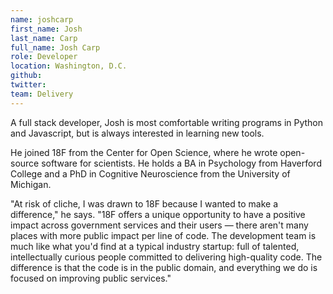 ```yaml
---
name: joshcarp
first_name: Josh
last_name: Carp
full_name: Josh Carp
role: Developer
location: Washington, D.C.
github:
twitter:
team: Delivery
---
```


A full stack developer, Josh is most comfortable writing programs in Python and Javascript, but is always interested in learning new tools.

He joined 18F from the Center for Open Science, where he wrote open-source software for scientists. He holds a BA in Psychology from Haverford College and a PhD in Cognitive Neuroscience from the University of Michigan.

"At risk of cliche, I was drawn to 18F because I wanted to make a difference," he says. "18F offers a unique opportunity to have a positive impact across government services and their users — there aren't many places with more public impact per line of code. The development team is much like what you'd find at a typical industry startup: full of talented, intellectually curious people committed to delivering high-quality code. The difference is that the code is in the public domain, and everything we do is focused on improving public services."
